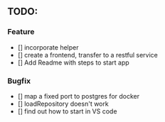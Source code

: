## TODO:

### Feature
- [] incorporate helper
- [] create a frontend, transfer to a restful service
- [] Add Readme with steps to start app

### Bugfix
- [] map a fixed port to postgres for docker
- [] loadRepository doesn't work
- [] find out how to start in VS code


